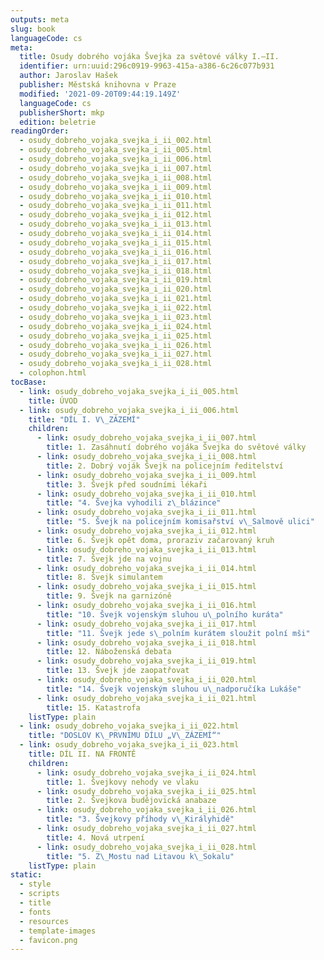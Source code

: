 ```yaml
---
outputs: meta
slug: book
languageCode: cs
meta:
  title: Osudy dobrého vojáka Švejka za světové války I.–II.
  identifier: urn:uuid:296c0919-9963-415a-a386-6c26c077b931
  author: Jaroslav Hašek
  publisher: Městská knihovna v Praze
  modified: '2021-09-20T09:44:19.149Z'
  languageCode: cs
  publisherShort: mkp
  edition: beletrie
readingOrder:
  - osudy_dobreho_vojaka_svejka_i_ii_002.html
  - osudy_dobreho_vojaka_svejka_i_ii_005.html
  - osudy_dobreho_vojaka_svejka_i_ii_006.html
  - osudy_dobreho_vojaka_svejka_i_ii_007.html
  - osudy_dobreho_vojaka_svejka_i_ii_008.html
  - osudy_dobreho_vojaka_svejka_i_ii_009.html
  - osudy_dobreho_vojaka_svejka_i_ii_010.html
  - osudy_dobreho_vojaka_svejka_i_ii_011.html
  - osudy_dobreho_vojaka_svejka_i_ii_012.html
  - osudy_dobreho_vojaka_svejka_i_ii_013.html
  - osudy_dobreho_vojaka_svejka_i_ii_014.html
  - osudy_dobreho_vojaka_svejka_i_ii_015.html
  - osudy_dobreho_vojaka_svejka_i_ii_016.html
  - osudy_dobreho_vojaka_svejka_i_ii_017.html
  - osudy_dobreho_vojaka_svejka_i_ii_018.html
  - osudy_dobreho_vojaka_svejka_i_ii_019.html
  - osudy_dobreho_vojaka_svejka_i_ii_020.html
  - osudy_dobreho_vojaka_svejka_i_ii_021.html
  - osudy_dobreho_vojaka_svejka_i_ii_022.html
  - osudy_dobreho_vojaka_svejka_i_ii_023.html
  - osudy_dobreho_vojaka_svejka_i_ii_024.html
  - osudy_dobreho_vojaka_svejka_i_ii_025.html
  - osudy_dobreho_vojaka_svejka_i_ii_026.html
  - osudy_dobreho_vojaka_svejka_i_ii_027.html
  - osudy_dobreho_vojaka_svejka_i_ii_028.html
  - colophon.html
tocBase:
  - link: osudy_dobreho_vojaka_svejka_i_ii_005.html
    title: ÚVOD
  - link: osudy_dobreho_vojaka_svejka_i_ii_006.html
    title: "DÍL I. V\_ZÁZEMÍ"
    children:
      - link: osudy_dobreho_vojaka_svejka_i_ii_007.html
        title: 1. Zasáhnutí dobrého vojáka Švejka do světové války
      - link: osudy_dobreho_vojaka_svejka_i_ii_008.html
        title: 2. Dobrý voják Švejk na policejním ředitelství
      - link: osudy_dobreho_vojaka_svejka_i_ii_009.html
        title: 3. Švejk před soudními lékaři
      - link: osudy_dobreho_vojaka_svejka_i_ii_010.html
        title: "4. Švejka vyhodili z\_blázince"
      - link: osudy_dobreho_vojaka_svejka_i_ii_011.html
        title: "5. Švejk na policejním komisařství v\_Salmově ulici"
      - link: osudy_dobreho_vojaka_svejka_i_ii_012.html
        title: 6. Švejk opět doma, proraziv začarovaný kruh
      - link: osudy_dobreho_vojaka_svejka_i_ii_013.html
        title: 7. Švejk jde na vojnu
      - link: osudy_dobreho_vojaka_svejka_i_ii_014.html
        title: 8. Švejk simulantem
      - link: osudy_dobreho_vojaka_svejka_i_ii_015.html
        title: 9. Švejk na garnizóně
      - link: osudy_dobreho_vojaka_svejka_i_ii_016.html
        title: "10. Švejk vojenským sluhou u\_polního kuráta"
      - link: osudy_dobreho_vojaka_svejka_i_ii_017.html
        title: "11. Švejk jede s\_polním kurátem sloužit polní mši"
      - link: osudy_dobreho_vojaka_svejka_i_ii_018.html
        title: 12. Náboženská debata
      - link: osudy_dobreho_vojaka_svejka_i_ii_019.html
        title: 13. Švejk jde zaopatřovat
      - link: osudy_dobreho_vojaka_svejka_i_ii_020.html
        title: "14. Švejk vojenským sluhou u\_nadporučíka Lukáše"
      - link: osudy_dobreho_vojaka_svejka_i_ii_021.html
        title: 15. Katastrofa
    listType: plain
  - link: osudy_dobreho_vojaka_svejka_i_ii_022.html
    title: "DOSLOV K\_PRVNÍMU DÍLU „V\_ZÁZEMÍ“"
  - link: osudy_dobreho_vojaka_svejka_i_ii_023.html
    title: DÍL II. NA FRONTĚ
    children:
      - link: osudy_dobreho_vojaka_svejka_i_ii_024.html
        title: 1. Švejkovy nehody ve vlaku
      - link: osudy_dobreho_vojaka_svejka_i_ii_025.html
        title: 2. Švejkova budějovická anabaze
      - link: osudy_dobreho_vojaka_svejka_i_ii_026.html
        title: "3. Švejkovy příhody v\_Királyhidě"
      - link: osudy_dobreho_vojaka_svejka_i_ii_027.html
        title: 4. Nová utrpení
      - link: osudy_dobreho_vojaka_svejka_i_ii_028.html
        title: "5. Z\_Mostu nad Litavou k\_Sokalu"
    listType: plain
static:
  - style
  - scripts
  - title
  - fonts
  - resources
  - template-images
  - favicon.png
---
```

